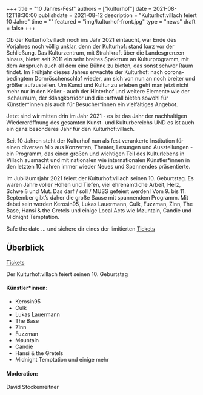 +++
title = "10 Jahres-Fest"
authors = ["kulturhof"]
date = 2021-08-12T18:30:00
publishdate = 2021-08-12
description = "Kulturhof:villach feiert 10 Jahre"
time = ""
featured = "img/kulturhof-front.jpg"
type = "news"
draft = false
+++
 
Ob der Kulturhof:villach noch ins Jahr 2021 eintaucht, war Ende des Vorjahres noch völlig unklar, denn der Kulturhof: stand kurz vor der Schließung. Das Kulturzentrum, mit Strahlkraft über die Landesgrenzen hinaus, bietet seit 2011 ein sehr breites Spektrum an Kulturprogramm, mit dem Anspruch auch all dem eine Bühne zu bieten, das sonst schwer Raum findet. Im Frühjahr dieses Jahres erwachte der Kulturhof: nach corona-bedingtem Dornröschenschlaf wieder, um sich von nun an noch breiter und größer aufzustellen. Um Kunst und Kultur zu erleben geht man jetzt nicht mehr nur in den Keller - auch der Hinterhof und weitere Elemente wie der :schauraum, der :klangkorridor und die :artwall bieten sowohl für Künstler\*innen als auch für Besucher\*innen ein vielfältiges Angebot. 

Jetzt sind wir mitten drin im Jahr 2021 - es ist das Jahr der nachhaltigen Wiedereröffnung des gesamten Kunst- und Kulturbereichs UND es ist auch ein ganz besonderes Jahr für den Kulturhof:villach. 

Seit 10 Jahren steht der Kulturhof nun als fest verankerte Institution für einen diversen Mix aus Konzerten, Theater, Lesungen und Ausstellungen - ein Programm, das einen großen und wichtigen Teil des Kulturlebens in Villach ausmacht und mit nationalen wie internationalen Künstler\*innen in den letzten 10 Jahren immer wieder Neues und Spannendes präsentierte.

Im Jubiläumsjahr 2021 feiert der Kulturhof:villach seinen 10. Geburtstag. Es waren Jahre voller Höhen und Tiefen, viel ehrenamtliche Arbeit, Herz, Schweiß und Mut. Das darf / soll / MUSS gefeiert werden! Vom 9. bis 11. September gibt’s daher die große Sause mit spannendem Programm. Mit dabei sein werden Kerosin95, Lukas Lauermann, Culk, Fuzzman, Zinn, The Base, Hansi & the Gretels und einige Local Acts wie Møuntain, Candie und Midnight Temptation. 

Safe the date ... und sichere dir eines der limitierten [Tickets](/https://www.ntry.at/kulturhofestival)


## Überblick

[Tickets](/https://www.ntry.at/kulturhofestival)

Der Kulturhof:villach feiert seinen 10. Geburtstag


#### Künstler\*innen:
- Kerosin95
- Culk
- Lukas Lauermann
- The Base
- Zinn
- Fuzzman
- Møuntain
- Candie
- Hansi & the Gretels
- Midnight Temptation und einige mehr

#### Moderation:
David Stockenreitner
